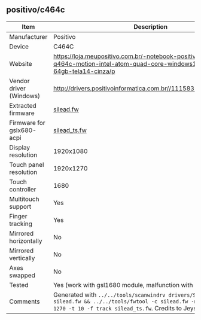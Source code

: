 positivo/c464c
---------------------------------------------

| Item                      | Description |
|---------------------------|-------------|
| Manufacturer              | Positivo |
| Device                    | C464C |
| Website                   | https://loja.meupositivo.com.br/-notebook-positivo-motion-q464c-motion-intel-atom-quad-core-windows10-home-4gb-64gb-tela14-cinza/p |
| Vendor driver (Windows)   | http://drivers.positivoinformatica.com.br//11158362_TOUCHPAD.zip |
| Extracted firmware        | [silead.fw](silead.fw) |
| Firmware for gslx680-acpi | [silead_ts.fw](silead_ts.fw) |
| Display resolution        | 1920x1080 |
| Touch panel resolution    | 1920x1270 |
| Touch controller          | 1680 |
| Multitouch support        | Yes |
| Finger tracking           | Yes |
| Mirrored horizontally     | No |
| Mirrored vertically       | No |
| Axes swapped              | No |
| Tested                    | Yes (work with gsl1680 module, malfunction with silead module) |
| Comments                  | Generated with `../../tools/scanwindrv drivers/SileadTouch.sys silead.fw && ../../tools/fwtool -c silead.fw -m 1680 -w 1920 -h 1270 -t 10 -f track silead_ts.fw`. Credits to Jeysibel Dantas. |

